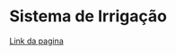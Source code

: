 # Sistema de Irrigação
[Link da pagina]( https://gabrielcordeirobarrosoteles.github.io/Sistema_de_Irrigacao/)
